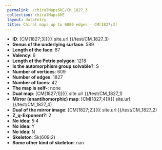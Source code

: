```yaml
--- 
 permalink: /chiralMaps6kE/CM_1827_3 
 collection: chiralMaps6kE
 layout: dataEntry
 title: Chiral maps up to 6000 edges - CM[1827;3]
---
```


- **ID**: [CM[1827;3]]({{ site.url }}/test/CM_1827_3)
- **Genus of the underlying surface**: 589
- **Length of the face**: 87
- **Valency**: 6
- **Length of the Petrie polygon**: 1218
- **Is the automorphism group solvable?**: S
- **Number of vertices**: 609
- **Number of edges**: 1827
- **Number of faces**: 42
- **The map is self-**: none
- **Dual map**: [CM[1827;1]]({{ site.url }}/test/CM_1827_1)
- **Mirror (enantihomorphic) map**: [CM[1827;4]]({{ site.url }}/test/CM_1827_4)
- **Dual of the mirror image**: [CM[1827;2]]({{ site.url }}/test/CM_1827_2)
- **Z_q-Exponent?**: 2
- **No idea**:  5:4
- **No idea**: Y
- **No idea**: N
- **Skeleton**: Sk(609;2)
- **Some other kind of skeleton**: nan

